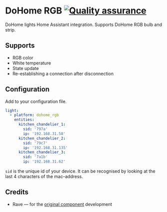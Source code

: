 # DoHome RGB [![Quality assurance](https://github.com/mishamyrt/dohome-rgb/actions/workflows/lint.yaml/badge.svg)](https://github.com/mishamyrt/dohome-rgb/actions/workflows/lint.yaml)

DoHome lights Home Assistant integration. Supports DoHome RGB bulb and strip.
## Supports

* RGB color
* White temperature
* State update
* Re-establishing a connection after disconnection

## Configuration

Add to your configuration file.

```yaml
light:
  - platform: dohome_rgb
    entities:
      kitchen_chandelier_1:
        sid: '797a'
        ip: '192.168.31.58'
      kitchen_chandelier_2:
        sid: '79c7'
        ip: '192.168.31.135'
      kitchen_chandelier_3:
        sid: '7a1b'
        ip: '192.168.31.62'
```

`sid` is the unique id of your device. It can be recognised by looking at the last 4 characters of the mac–address.

## Credits

* Rave — for the [original component](https://github.com/SmartArduino/DoHome/tree/master/DoHome_HassAssistant_Component) development
